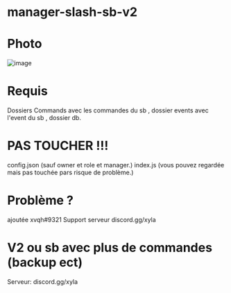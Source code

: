 # manager-slash-sb-v2

# Photo
![image](https://github.com/sewiiiii/manager-slash-sb-v2/assets/138306559/9133ae12-20d4-4bc2-8202-a795cb7c1a0d)

# Requis

Dossiers Commands avec les commandes du sb , dossier events avec l'event du sb , dossier db.

# PAS TOUCHER !!!

config.json (sauf owner et role et manager.)
index.js (vous pouvez regardée mais pas touchée pars risque de problème.)

# Problème ? 

ajoutée xvqh#9321
Support serveur
discord.gg/xyla

# V2 ou sb avec plus de commandes (backup ect)
Serveur: discord.gg/xyla
